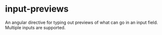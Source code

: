 # input-previews
An angular directive for typing out previews of what can go in an input field. Multiple inputs are supported.
